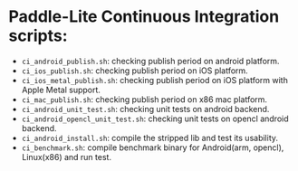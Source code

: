 # Paddle-Lite Continuous Integration scripts:
- `ci_android_publish.sh`: checking publish period on android platform.
- `ci_ios_publish.sh`: checking publish period on iOS platform.
- `ci_ios_metal_publish.sh`: checking publish period on iOS platform with Apple Metal support.
- `ci_mac_publish.sh`: checking publish period on x86 mac platform.
- `ci_android_unit_test.sh`: checking unit tests on android backend.
- `ci_android_opencl_unit_test.sh`: checking unit tests on opencl android backend.
- `ci_android_install.sh`: compile the stripped lib and test its usability.
- `ci_benchmark.sh`: compile benchmark binary for Android(arm, opencl), Linux(x86) and run test.
